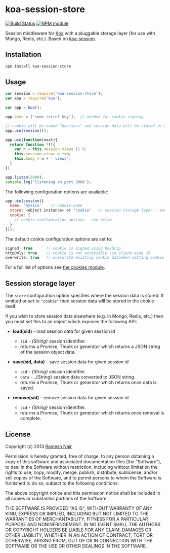 # koa-session-store

[![Build Status](https://secure.travis-ci.org/hiddentao/koa-session-store.png)](http://travis-ci.org/hiddentao/koa-session-store) [![NPM module](https://badge.fury.io/js/koa-session-store.png)](https://npmjs.org/package/koa-session-store)

Session middleware for [Koa](https://github.com/koajs/koa) with a pluggable storage layer (for use with Mongo, Redis, etc.).
Based on [koa-session](https://github.com/koajs/session).

## Installation

```bash
npm install koa-session-store
```

## Usage

```js
var session = require('koa-session-store');
var koa = require('koa');

var app = koa();

app.keys = ['some secret key'];  // needed for cookie-signing

// cookie will be named "koa:sess" and session data will be stored in the cookie itself
app.use(session());

app.use(function(next){
  return function *(){
    var n = this.session.views || 0;
    this.session.views = ++n;
    this.body = n + ' views';
  }
})

app.listen(3000);
console.log('listening on port 3000');
```

The following configuration options are available:

```js
app.use(session({
  name: 'mysite'    // cookie name
  store: <object instance> or "cookie"   // session storage layer - see below
  cookie: {
    // cookie configuration options - see below
  }
}));
```

The default cookie configuration options are set to:

```js
signed: true      // cookie is signed using KeyGrip
httpOnly: true    // cookie is not accessible via client-side JS
overwrite: true   // overwrite existing cookie datawhen setting cookie
```

For a full list of options see [the cookies module](https://github.com/jed/cookies#cookiesset-name--value---options--).

## Session storage layer

The `store` configuration option specifies where the session data is stored. If omitted or set to `"cookie"` then
session data will be stored in the cookie itself.

If you wish to store session data elsewhere (e.g. in Mongo, Redis, etc.) then you must set this to an object which
exposes the following API:

 * **load(sid)** - load session data for given session id
   * `sid` - _{String}_ session identifier.
   * returns a Promise, Thunk or generator which returns a JSON string of the session object data.

 * **save(sid, data)** - save session data for given session id
   * `sid` - _{String}_ session identifier.
   * `data` - _{String} session data converted to JSON string.
   * returns a Promise, Thunk or generator which returns once data is saved.

 * **remove(sid)** - remove session data for given session id
   * `sid` - _{String}_ session identifier.
   * returns a Promise, Thunk or generator which returns once removal is complete.



## License

Copyright (c) 2013 [Ramesh Nair](http://hiddentao.com/)

Permission is hereby granted, free of charge, to any person obtaining a copy
of this software and associated documentation files (the "Software"), to deal
in the Software without restriction, including without limitation the rights
to use, copy, modify, merge, publish, distribute, sublicense, and/or sell
copies of the Software, and to permit persons to whom the Software is
furnished to do so, subject to the following conditions:

The above copyright notice and this permission notice shall be included in
all copies or substantial portions of the Software.

THE SOFTWARE IS PROVIDED "AS IS", WITHOUT WARRANTY OF ANY KIND, EXPRESS OR
IMPLIED, INCLUDING BUT NOT LIMITED TO THE WARRANTIES OF MERCHANTABILITY,
FITNESS FOR A PARTICULAR PURPOSE AND NONINFRINGEMENT. IN NO EVENT SHALL THE
AUTHORS OR COPYRIGHT HOLDERS BE LIABLE FOR ANY CLAIM, DAMAGES OR OTHER
LIABILITY, WHETHER IN AN ACTION OF CONTRACT, TORT OR OTHERWISE, ARISING FROM,
OUT OF OR IN CONNECTION WITH THE SOFTWARE OR THE USE OR OTHER DEALINGS IN
THE SOFTWARE.
